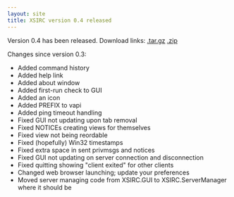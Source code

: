 ```yaml
---
layout: site
title: XSIRC version 0.4 released
---
```


Version 0.4 has been released. Download links: [.tar.gz](https://github.com/NieXS/XSIRC/tarball/v0.4) [.zip](https://github.com/NieXS/XSIRC/zipball/v0.4)

Changes since version 0.3:
* Added command history
* Added help link
* Added about window
* Added first-run check to GUI
* Added an icon
* Added PREFIX to vapi
* Added ping timeout handling
* Fixed GUI not updating upon tab removal
* Fixed NOTICEs creating views for themselves
* Fixed <server> view not being reordable
* Fixed (hopefully) Win32 timestamps
* Fixed extra space in sent privmsgs and notices
* Fixed GUI not updating on server connection and disconnection
* Fixed quitting showing "client exited" for other clients
* Changed web browser launching; update your preferences
* Moved server managing code from XSIRC.GUI to XSIRC.ServerManager where it should be
